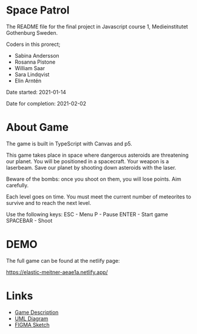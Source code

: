 # Space Patrol
The README file for the final project in Javascript course 1, Medieinstitutet Gothenburg Sweden.

Coders in this prorect;
- Sabina Andersson
- Rosanna Pistone
- William Saar
- Sara Lindqvist
- Elin Arntén

Date started: 2021-01-14

Date for completion: 2021-02-02


# About Game

The game is built in TypeScript with Canvas and p5.

This game takes place in space where dangerous asteroids are threatening our planet. You will be positioned in a spacecraft. Your weapon is a laserbeam. Save our planet by shooting down asteroids with the laser. 

Beware of the bombs: once you shoot on them, you will lose points. Aim carefully.


Each level goes on time. You must meet the current number of meteorites to survive and to reach the next level. 

Use the following keys:
ESC - Menu
P - Pause
ENTER - Start game
SPACEBAR - Shoot

# DEMO
The full game can be found at the netlify page:

https://elastic-meitner-aeae1a.netlify.app/


# Links
* [Game Description](https://docs.google.com/document/d/1VwATDGQ_hebl9bWpPfaVPw_7vWp8EyUmP-Vy7fy8x88/edit#)
* [UML Diagram](https://www.figma.com/file/ByZgRTbONV66SbdtmYiP49/UML-Diagrams-(Community)?node-id=0%3A1)
* [FIGMA Sketch](https://www.figma.com/file/juuZE39kTF3RA2E3QUMnmX/SPACE-PATROL?node-id=0%3A1)